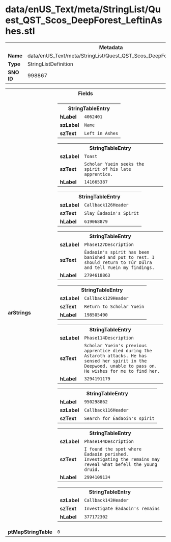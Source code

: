 <h1>data/enUS_Text/meta/StringList/Quest_QST_Scos_DeepForest_LeftinAshes.stl</h1><table><tr><th colspan="100%">Metadata</th></tr><tr><td><b>Name</b></td><td>data/enUS_Text/meta/StringList/Quest_QST_Scos_DeepForest_LeftinAshes.stl</td></tr><tr><td><b>Type</b></td><td>StringListDefinition</td></tr><tr><td><b>SNO ID</b></td><td>998867</td></tr></table>

<table><tr><th colspan="100%">Fields</th></tr><tr><td><b>arStrings</b></td><td><table><tr><th colspan="100%">StringTableEntry</th></tr><tr><td><b>hLabel</b></td><td><code>4062401</code></td></tr><tr><td><b>szLabel</b></td><td><code>Name</code></td></tr><tr><td><b>szText</b></td><td><code>Left in Ashes</code></td></tr></table>


<table><tr><th colspan="100%">StringTableEntry</th></tr><tr><td><b>szLabel</b></td><td><code>Toast</code></td></tr><tr><td><b>szText</b></td><td><code>Scholar Yuein seeks the spirit of his late apprentice.</code></td></tr><tr><td><b>hLabel</b></td><td><code>141665387</code></td></tr></table>


<table><tr><th colspan="100%">StringTableEntry</th></tr><tr><td><b>szLabel</b></td><td><code>Callback126Header</code></td></tr><tr><td><b>szText</b></td><td><code>Slay Éadaoin's Spirit</code></td></tr><tr><td><b>hLabel</b></td><td><code>619068879</code></td></tr></table>


<table><tr><th colspan="100%">StringTableEntry</th></tr><tr><td><b>szLabel</b></td><td><code>Phase127Description</code></td></tr><tr><td><b>szText</b></td><td><code>Éadaoin's spirit has been banished and put to rest. I should return to Túr Dúlra and tell Yuein my findings.</code></td></tr><tr><td><b>hLabel</b></td><td><code>2794618863</code></td></tr></table>


<table><tr><th colspan="100%">StringTableEntry</th></tr><tr><td><b>szLabel</b></td><td><code>Callback129Header</code></td></tr><tr><td><b>szText</b></td><td><code>Return to Scholar Yuein</code></td></tr><tr><td><b>hLabel</b></td><td><code>198505490</code></td></tr></table>


<table><tr><th colspan="100%">StringTableEntry</th></tr><tr><td><b>szLabel</b></td><td><code>Phase114Description</code></td></tr><tr><td><b>szText</b></td><td><code>Scholar Yuein's previous apprentice died during the Astaroth attacks. He has sensed her spirit in the Deepwood, unable to pass on. He wishes for me to find her.</code></td></tr><tr><td><b>hLabel</b></td><td><code>3294191179</code></td></tr></table>


<table><tr><th colspan="100%">StringTableEntry</th></tr><tr><td><b>hLabel</b></td><td><code>950298862</code></td></tr><tr><td><b>szLabel</b></td><td><code>Callback116Header</code></td></tr><tr><td><b>szText</b></td><td><code>Search for Éadaoin's spirit</code></td></tr></table>


<table><tr><th colspan="100%">StringTableEntry</th></tr><tr><td><b>szLabel</b></td><td><code>Phase144Description</code></td></tr><tr><td><b>szText</b></td><td><code>I found the spot where Éadaoin perished. Investigating the remains may reveal what befell the young druid. </code></td></tr><tr><td><b>hLabel</b></td><td><code>2994109134</code></td></tr></table>


<table><tr><th colspan="100%">StringTableEntry</th></tr><tr><td><b>szLabel</b></td><td><code>Callback143Header</code></td></tr><tr><td><b>szText</b></td><td><code>Investigate Éadaoin's remains</code></td></tr><tr><td><b>hLabel</b></td><td><code>377172302</code></td></tr></table>


</td></tr><tr><td><b>ptMapStringTable</b></td><td><code>0</code></td></tr></table>

